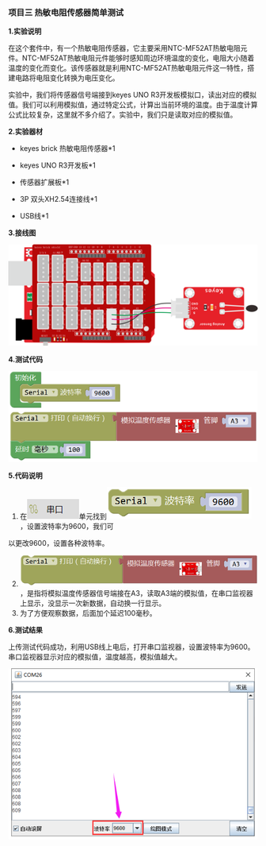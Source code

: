 ### 项目三 热敏电阻传感器简单测试

**1.实验说明**

在这个套件中，有一个热敏电阻传感器，它主要采用NTC-MF52AT热敏电阻元件。NTC-MF52AT热敏电阻元件能够时感知周边环境温度的变化，电阻大小随着温度的变化而变化。该传感器就是利用NTC-MF52AT热敏电阻元件这一特性，搭建电路将电阻变化转换为电压变化。

实验中，我们将传感器信号端接到keyes UNO R3开发板模拟口，读出对应的模拟值。我们可以利用模拟值，通过特定公式，计算出当前环境的温度。由于温度计算公式比较复杂，这里就不多介绍了。实验中，我们只是读取对应的模拟值。

**2.实验器材**

- keyes brick 热敏电阻传感器\*1

- keyes UNO R3开发板\*1

- 传感器扩展板\*1

- 3P 双头XH2.54连接线\*1

- USB线\*1

**3.接线图**

![](media/image-20251015134307318.png)

**4.测试代码**

![](media/image-20251015134327211.png)

**5.代码说明**

1. 在![](media/image-20251016171811786.png)单元找到![](media/image-20251015134407902.png)，设置波特率为9600，我们可

以更改9600，设置各种波特率。

2. ![](media/image-20251015134445541.png)，是指将模拟温度传感器信号端接在A3，读取A3端的模拟值，在串口监视器上显示，没显示一次新数据，自动换一行显示。
3. 为了方便观察数据，后面加个延迟100毫秒。

**6.测试结果**

上传测试代码成功，利用USB线上电后，打开串口监视器，设置波特率为9600。串口监视器显示对应的模拟值，温度越高，模拟值越大。

![](media/image-20251015134747463.png)

